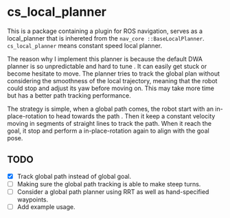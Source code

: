 # cs_local_planner
This is a package containing a plugin for ROS navigation, serves as a local_planner that is inhereted from the `nav_core
::BaseLocalPlanner`. `cs_local_planner` means constant speed local planner.

The reason why I implement this planner is because the default DWA planner is so unpredictable and hard to tune
. It can easily get stuck or become hesitate to move. The planner tries to track the global plan without considering the smoothness
  of the local trajectory, meaning that the robot could stop and adjust its yaw before moving on. This may take more
   time but has a better path tracking performance.

The strategy is simple, when a global path comes, the robot start with an in-place-rotation to head towards the path
. Then it keep a constant velocity moving in segments of straight lines to track the path. 
When it reach the goal, it stop and perform a in-place-rotation again to align with the goal pose.

## TODO

- [x] Track global path instead of global goal.
- [ ] Making sure the global path tracking is able to make steep turns.
- [ ] Consider a global path planner using RRT as well as hand-specified waypoints.
- [ ] Add example usage.